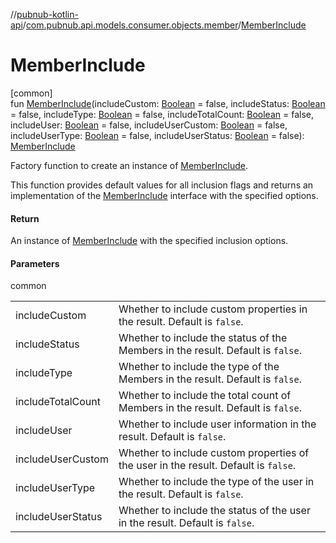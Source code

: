 //[pubnub-kotlin-api](../../index.md)/[com.pubnub.api.models.consumer.objects.member](index.md)/[MemberInclude](-member-include.md)

# MemberInclude

[common]\
fun [MemberInclude](-member-include.md)(includeCustom: [Boolean](https://kotlinlang.org/api/latest/jvm/stdlib/kotlin/-boolean/index.html) = false, includeStatus: [Boolean](https://kotlinlang.org/api/latest/jvm/stdlib/kotlin/-boolean/index.html) = false, includeType: [Boolean](https://kotlinlang.org/api/latest/jvm/stdlib/kotlin/-boolean/index.html) = false, includeTotalCount: [Boolean](https://kotlinlang.org/api/latest/jvm/stdlib/kotlin/-boolean/index.html) = false, includeUser: [Boolean](https://kotlinlang.org/api/latest/jvm/stdlib/kotlin/-boolean/index.html) = false, includeUserCustom: [Boolean](https://kotlinlang.org/api/latest/jvm/stdlib/kotlin/-boolean/index.html) = false, includeUserType: [Boolean](https://kotlinlang.org/api/latest/jvm/stdlib/kotlin/-boolean/index.html) = false, includeUserStatus: [Boolean](https://kotlinlang.org/api/latest/jvm/stdlib/kotlin/-boolean/index.html) = false): [MemberInclude](../../../../pubnub-kotlin/pubnub-kotlin-core-api/pubnub-kotlin-core-api/com.pubnub.api.models.consumer.objects.member/-member-include/index.md)

Factory function to create an instance of [MemberInclude](../../../../pubnub-kotlin/pubnub-kotlin-core-api/pubnub-kotlin-core-api/com.pubnub.api.models.consumer.objects.member/-member-include/index.md).

This function provides default values for all inclusion flags and returns an implementation of the [MemberInclude](../../../../pubnub-kotlin/pubnub-kotlin-core-api/pubnub-kotlin-core-api/com.pubnub.api.models.consumer.objects.member/-member-include/index.md) interface with the specified options.

#### Return

An instance of [MemberInclude](../../../../pubnub-kotlin/pubnub-kotlin-core-api/pubnub-kotlin-core-api/com.pubnub.api.models.consumer.objects.member/-member-include/index.md) with the specified inclusion options.

#### Parameters

common

| | |
|---|---|
| includeCustom | Whether to include custom properties in the result. Default is `false`. |
| includeStatus | Whether to include the status of the Members in the result. Default is `false`. |
| includeType | Whether to include the type of the Members in the result. Default is `false`. |
| includeTotalCount | Whether to include the total count of Members in the result. Default is `false`. |
| includeUser | Whether to include user information in the result. Default is `false`. |
| includeUserCustom | Whether to include custom properties of the user in the result. Default is `false`. |
| includeUserType | Whether to include the type of the user in the result. Default is `false`. |
| includeUserStatus | Whether to include the status of the user in the result. Default is `false`. |
